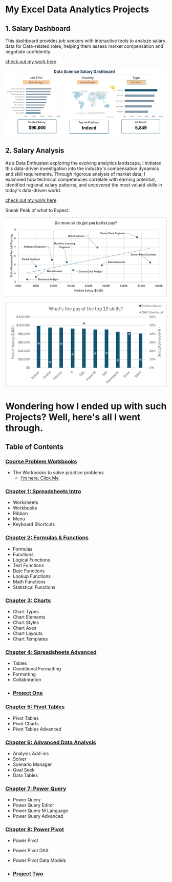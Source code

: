 # My Excel Data Analytics Projects  


## 1. Salary Dashboard  
This dashboard provides job seekers with interactive tools to analyze salary data for Data-related roles, helping them assess market compensation and negotiate confidently.  

[check out my work here](Project_1-Dashboard)  

![Salary Dashboard](0_Resources/Images/1_Salary_Dashboard_Final_Dashboard.gif)  

## 2. Salary Analysis  
As a Data Enthusiast exploring the evolving analytics landscape, I initiated this data-driven investigation into the industry's compensation dynamics and skill requirements. Through rigorous analysis of market data, I examined how technical competencies correlate with earning potential, identified regional salary patterns, and uncovered the most valued skills in today's data-driven world.  

[check out my work here](Project_2-Analysis)  

Sneak Peak of what to Expect.  

![Pay](0_Resources/Images/2_Project_Analysis_Chart1.png)  

![Skill Likelyhood](0_Resources/Images/2_Project_Analysis_Chart4.png)  
 

# Wondering how I ended up with such Projects? Well, here's all I went through.   
 

## Table of Contents

### [Course Problem Workbooks](/0_Resources/Problems/)

- The Workbooks to solve practice problems
    - [I'm here, Click Me](https://lukebarousse.com/excel)

### [Chapter 1: Spreadsheets Intro](/1_Spreadsheets_Intro/)
- Worksheets
- Workbooks
- Ribbon
- Menu
- Keyboard Shortcuts
### [Chapter 2: Formulas & Functions](/2_Formulas_Functions/)
- Formulas
- Functions
- Logical Functions
- Text Functions
- Date Functions
- Lookup Functions
- Math Functions
- Statistical Functions
### [Chapter 3: Charts](/3_Charts_Graphs/)
- Chart Types
- Chart Elements
- Chart Styles
- Chart Axes
- Chart Layouts
- Chart Templates
### [Chapter 4: Spreadsheets Advanced](/4_Spreadsheets_Advanced/)
- Tables
- Conditional Formatting
- Formatting
- Collaboration  
- ###   [Project One](Project_1-Dashboard)  

### [Chapter 5: Pivot Tables](/5_Pivot_Tables/)
- Pivot Tables
- Pivot Charts
- Pivot Tables Advanced
### [Chapter 6: Advanced Data Analysis](/6_Advanced_Data_Analysis/)
- Analysis Add-ins
- Solver
- Scenario Manager
- Goal Seek
- Data Tables
### [Chapter 7: Power Query](/7_Power_Query/)
- Power Query
- Power Query Editor
- Power Query M Language
- Power Query Advanced
### [Chapter 8: Power Pivot](/8_Power_Pivot/)
- Power Pivot
- Power Pivot DAX
- Power Pivot Data Models  

- ### [Project Two](Project_2-Analysis)  
